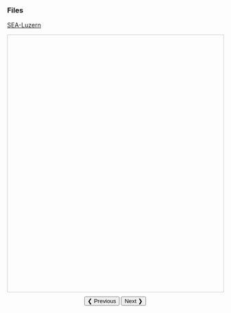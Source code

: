 ### Files 
<u>[SEA-Luzern](https://gkabas.netlify.app/files/ETS.pdf)</u> <br>

<div id="pdfViewer" style="width:100%; height:600px; border:1px solid #ccc;"></div>

<div style="text-align:center; margin-top:10px;">
  <button onclick="prevSlide()">❮ Previous</button>
  <button onclick="nextSlide()">Next ❯</button>
</div>

<script type="module">
  import * as pdfjsLib from '/js/pdfjs/pdf.mjs';
  pdfjsLib.GlobalWorkerOptions.workerSrc = '/js/pdfjs/pdf.worker.mjs';

  const url = 'https://gazikabas.netlify.app/files/ETS.pdf'; // PDF URL
  const pdfViewer = document.getElementById('pdfViewer');
  let pdfDoc = null;
  let pageNum = 1;

  const renderPage = (num) => {
    pdfDoc.getPage(num).then((page) => {
      const viewport = page.getViewport({ scale: 1.5 });
      const canvas = document.createElement('canvas');
      const context = canvas.getContext('2d');

      canvas.height = viewport.height;
      canvas.width = viewport.width;

      pdfViewer.innerHTML = ''; // Clear the viewer
      pdfViewer.appendChild(canvas);

      const renderContext = {
        canvasContext: context,
        viewport: viewport,
      };

      page.render(renderContext);
    }).catch((error) => {
      console.error('Error rendering page:', error);
      pdfViewer.innerHTML = '<p>Error rendering this page.</p>';
    });
  };

  const loadPDF = () => {
    const loadingTask = pdfjsLib.getDocument(url);
    loadingTask.promise
      .then((pdf) => {
        pdfDoc = pdf;
        renderPage(pageNum);
      })
      .catch((error) => {
        console.error('Error loading PDF:', error);
        pdfViewer.innerHTML = '<p>Unable to load PDF. Please check the file URL.</p>';
      });
  };

  window.prevSlide = function() {
    if (pageNum <= 1) return;
    pageNum--;
    renderPage(pageNum);
  };

  window.nextSlide = function() {
    if (pageNum >= pdfDoc.numPages) return;
    pageNum++;
    renderPage(pageNum);
  };

  loadPDF();
</script>

